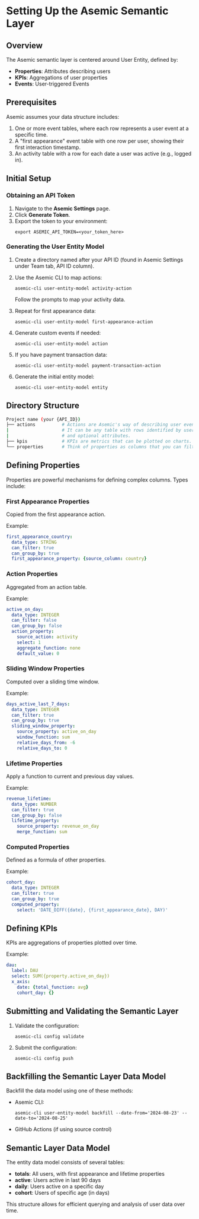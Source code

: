 # Setting Up the Asemic Semantic Layer

## Overview

The Asemic semantic layer is centered around User Entity, defined by:
- **Properties**: Attributes describing users
- **KPIs**: Aggregations of user properties
- **Events**: User-triggered Events

## Prerequisites

Asemic assumes your data structure includes:

1. One or more event tables, where each row represents a user event at a specific time.
2. A "first appearance" event table with one row per user, showing their first interaction timestamp.
3. An activity table with a row for each date a user was active (e.g., logged in).

## Initial Setup

### Obtaining an API Token

1. Navigate to the **Asemic Settings** page.
2. Click **Generate Token**.
3. Export the token to your environment:
   ```
   export ASEMIC_API_TOKEN=<your_token_here>
   ```

### Generating the User Entity Model

1. Create a directory named after your API ID (found in Asemic Settings under Team tab, API ID column).
2. Use the Asemic CLI to map actions:

   ```
   asemic-cli user-entity-model activity-action
   ```

   Follow the prompts to map your activity data.

3. Repeat for first appearance data:

   ```
   asemic-cli user-entity-model first-appearance-action
   ```

4. Generate custom events if needed:

   ```
   asemic-cli user-entity-model action
   ```

5. If you have payment transaction data:

   ```
   asemic-cli user-entity-model payment-transaction-action
   ```

6. Generate the initial entity model:

   ```
   asemic-cli user-entity-model entity
   ```

## Directory Structure

```bash
Project name (your {API_ID})
├── actions          # Actions are Asemic's way of describing user events. 
|                    # It can be any table with rows identified by user ID, timestamp, 
|                    # and optional attributes.
├── kpis             # KPIs are metrics that can be plotted on charts.
└── properties       # Think of properties as columns that you can filter or group by.
```

## Defining Properties

Properties are powerful mechanisms for defining complex columns. Types include:

### First Appearance Properties

Copied from the first appearance action.

Example:
```yaml
first_appearance_country:
  data_type: STRING
  can_filter: true
  can_group_by: true
  first_appearance_property: {source_column: country}
```

### Action Properties

Aggregated from an action table.

Example:
```yaml
active_on_day:
  data_type: INTEGER
  can_filter: false
  can_group_by: false
  action_property: 
    source_action: activity
    select: 1
    aggregate_function: none
    default_value: 0
```

### Sliding Window Properties

Computed over a sliding time window.

Example:
```yaml
days_active_last_7_days:
  data_type: INTEGER
  can_filter: true
  can_group_by: true
  sliding_window_property:
    source_property: active_on_day
    window_function: sum
    relative_days_from: -6
    relative_days_to: 0
```

### Lifetime Properties

Apply a function to current and previous day values.

Example:
```yaml
revenue_lifetime:
  data_type: NUMBER
  can_filter: true
  can_group_by: false
  lifetime_property:
    source_property: revenue_on_day
    merge_function: sum
```

### Computed Properties

Defined as a formula of other properties.

Example:
```yaml
cohort_day:
  data_type: INTEGER
  can_filter: true
  can_group_by: true
  computed_property:
    select: 'DATE_DIFF({date}, {first_appearance_date}, DAY)'
```

## Defining KPIs

KPIs are aggregations of properties plotted over time.

Example:
```yaml
dau:
  label: DAU
  select: SUM({property.active_on_day})
  x_axis:
    date: {total_function: avg}
    cohort_day: {}
```

## Submitting and Validating the Semantic Layer

1. Validate the configuration:
   ```
   asemic-cli config validate
   ```

2. Submit the configuration:
   ```
   asemic-cli config push
   ```

## Backfilling the Semantic Layer Data Model

Backfill the data model using one of these methods:

- Asemic CLI:
  ```
  asemic-cli user-entity-model backfill --date-from='2024-08-23' --date-to='2024-08-25'
  ```
- GitHub Actions (if using source control)

## Semantic Layer Data Model

The entity data model consists of several tables:
- **totals**: All users, with first appearance and lifetime properties
- **active**: Users active in last 90 days
- **daily**: Users active on a specific day
- **cohort**: Users of specific age (in days)

This structure allows for efficient querying and analysis of user data over time.